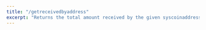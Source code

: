 ```yaml
---
title: "/getreceivedbyaddress"
excerpt: "Returns the total amount received by the given syscoinaddress in transactions with at least minconf confirmations."
---
```

